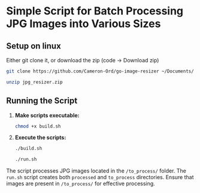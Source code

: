 
# Simple Script for Batch Processing JPG Images into Various Sizes

## Setup on linux
Either git clone it, or download the zip (code -> Download zip)
```bash
git clone https://github.com/Cameron-Ord/go-image-resizer ~/Documents/
```

```bash
unzip jpg_resizer.zip
```

## Running the Script

1. **Make scripts executable:**
   ```bash
   chmod +x build.sh
   ```

2. **Execute the scripts:**
   ```bash
   ./build.sh
   ```
   ```bash
   ./run.sh
   ```

The script processes JPG images located in the `/to_process/` folder. The `run.sh` script creates both `processed` and `to_process` directories. Ensure that images are present in `/to_process/` for effective processing.
